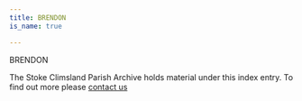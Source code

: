```yaml
---
title: BRENDON
is_name: true

---
```


BRENDON


The Stoke Climsland Parish Archive holds material under this index entry. To find out more please [contact us](/contact/)
